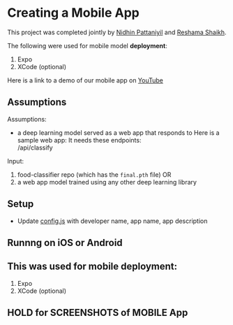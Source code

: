 # Creating a Mobile App 

This project was completed jointly by [Nidhin Pattaniyil](https://www.linkedin.com/in/nidhinpattaniyil/) and [Reshama Shaikh](https://reshamas.github.io).

The following were used for mobile model **deployment**:    
1.  Expo
2.  XCode (optional)

Here is a link to a demo of our mobile app on [YouTube](https://www.youtube.com/watch?v=7d2qFLeYvRc&t=1s)


## Assumptions
Assumptions:  
- a deep learning model served as a web app that responds to 
Here is a sample web app:
It needs these endpoints:  
/api/classify

Input:  
1.  food-classifier repo (which has the `final.pth` file)
OR
2.  a web app model trained using any other deep learning library


## Setup 
- Update [config.js](https://github.com/npatta01/mobile-deep-learning-classifier/blob/master/config.js) with developer name, app name, app description
   
## Runnng on iOS or Android

## This was used for mobile deployment:  
1.  Expo
2.  XCode (optional)



## HOLD for SCREENSHOTS of MOBILE App






 
